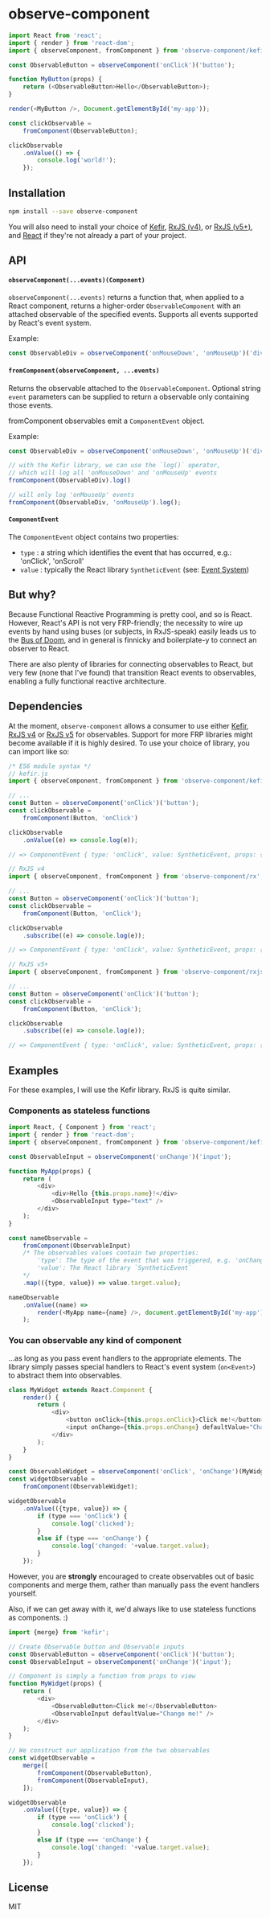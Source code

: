 # observe-component

```javascript
import React from 'react';
import { render } from 'react-dom';
import { observeComponent, fromComponent } from 'observe-component/kefir';

const ObservableButton = observeComponent('onClick')('button');

function MyButton(props) {
	return (<ObservableButton>Hello</ObservableButton>);
}

render(<MyButton />, Document.getElementById('my-app'));

const clickObservable =
	fromComponent(ObservableButton);

clickObservable
	.onValue(() => {
		console.log('world!');
	});

```

## Installation

```bash
npm install --save observe-component
```

You will also need to install your choice of [Kefir](https://github.com/rpominov/kefir), 
[RxJS (v4)](https://github.com/Reactive-Extensions/RxJS), or [RxJS (v5+)](https://github.com/ReactiveX/rxjs), and [React](https://github.com/facebook/react) if they're not already a part of your project.

## API

#### `observeComponent(...events)(Component)`

`observeComponent(...events)` returns a function that, when applied to a React component, returns a higher-order `ObservableComponent` with an attached observable of the specified events. Supports all events supported by React's event system.

Example:
```javascript
const ObservableDiv = observeComponent('onMouseDown', 'onMouseUp')('div');
```

#### `fromComponent(observeComponent, ...events)`
Returns the observable attached to the `ObservableComponent`. Optional string `event` parameters can be supplied to return a observable only containing those events.

fromComponent observables emit a `ComponentEvent` object.

Example:
```javascript
const ObservableDiv = observeComponent('onMouseDown', 'onMouseUp')('div');

// with the Kefir library, we can use the `log()` operator,
// which will log all 'onMouseDown' and 'onMouseUp' events
fromComponent(ObservableDiv).log()

// will only log 'onMouseUp' events
fromComponent(ObservableDiv, 'onMouseUp').log();
```

#### `ComponentEvent`

The `ComponentEvent` object contains two properties:
- `type` : a string which identifies the event that has occurred, e.g.: 'onClick', 'onScroll'
- `value` : typically the React library `SyntheticEvent` (see: [Event System](https://facebook.github.io/react/docs/events.html))

## But why?

Because Functional Reactive Programming is pretty cool, and so is React. However, React's API is not very FRP-friendly; the necessity to wire up events by hand using buses (or subjects, in RxJS-speak) easily leads us to the [Bus of Doom](https://gist.github.com/jonifreeman/5131428a9f04b69a76ae), and in general is finnicky and boilerplate-y to connect an observer to React.

There are also plenty of libraries for connecting observables to React, but very few (none that I've found) that transition React events to observables, enabling a fully functional reactive architecture.

## Dependencies

At the moment, `observe-component` allows a consumer to use either [Kefir](https://rpominov.github.io/kefir/), [RxJS v4](https://github.com/Reactive-Extensions/RxJS) or [RxJS v5](https://github.com/ReactiveX/rxjs) for observables. Support for more FRP libraries might become available if it is highly desired. To use your choice of library, you can import like so:

```javascript
/* ES6 module syntax */
// kefir.js
import { observeComponent, fromComponent } from 'observe-component/kefir';

// ...
const Button = observeComponent('onClick')('button');
const clickObservable =
	fromComponent(Button, 'onClick')

clickObservable
	.onValue((e) => console.log(e));

// => ComponentEvent { type: 'onClick', value: SyntheticEvent, props: {} }
```

```javascript
// RxJS v4
import { observeComponent, fromComponent } from 'observe-component/rx';

// ...
const Button = observeComponent('onClick')('button');
const clickObservable =
	fromComponent(Button, 'onClick');

clickObservable
	.subscribe((e) => console.log(e));

// => ComponentEvent { type: 'onClick', value: SyntheticEvent, props: {} }
```

```javascript
// RxJS v5+
import { observeComponent, fromComponent } from 'observe-component/rxjs';

// ...
const Button = observeComponent('onClick')('button');
const clickObservable =
	fromComponent(Button, 'onClick');

clickObservable
	.subscribe((e) => console.log(e));

// => ComponentEvent { type: 'onClick', value: SyntheticEvent, props: {} }
```

## Examples
For these examples, I will use the Kefir library. RxJS is quite similar.

### Components as stateless functions

```javascript
import React, { Component } from 'react';
import { render } from 'react-dom';
import { observeComponent, fromComponent } from 'observe-component/kefir';

const ObservableInput = observeComponent('onChange')('input');

function MyApp(props) {
	return (
		<div>
			<div>Hello {this.props.name}!</div>
			<ObservableInput type="text" />
		</div>
	);
}

const nameObservable =
	fromComponent(ObservableInput)
	/* The observables values contain two properties:
		'type': The type of the event that was triggered, e.g. 'onChange'
		'value': The React library `SyntheticEvent`
	*/
	.map(({type, value}) => value.target.value);

nameObservable
	.onValue((name) => 
		render(<MyApp name={name} />, document.getElementById('my-app'))
	);

```

### You can observable any kind of component
...as long as you pass event handlers to the appropriate elements. The library simply passes special handlers to React's event system (`on<Event>`) to abstract them into observables.

```javascript
class MyWidget extends React.Component {
	render() {
		return (
			<div>
				<button onClick={this.props.onClick}>Click me!</button>
				<input onChange={this.props.onChange} defaultValue="Change me!" />
			</div>
		);
	}
}

const ObservableWidget = observeComponent('onClick', 'onChange')(MyWidget);
const widgetObservable = 
	fromComponent(ObservableWidget);

widgetObservable
	.onValue(({type, value}) => {
		if (type === 'onClick') {
			console.log('clicked');
		}
		else if (type === 'onChange') {
			console.log('changed: '+value.target.value);
		}
	});
```

However, you are **strongly** encouraged to create observables out of basic components and merge them, rather than manually pass the event handlers yourself.

Also, if we can get away with it, we'd always like to use stateless functions as components. :)

```javascript
import {merge} from 'kefir';

// Create Observable button and Observable inputs
const ObservableButton = observeComponent('onClick')('button');
const ObservableInput = observeComponent('onChange')('input');

// Component is simply a function from props to view
function MyWidget(props) {
	return (
		<div>
			<ObservableButton>Click me!</ObservableButton>
			<ObservableInput defaultValue="Change me!" />
		</div>
	);
}

// We construct our application from the two observables
const widgetObservable = 
	merge([
		fromComponent(ObservableButton),
		fromComponent(ObservableInput),
	]);

widgetObservable
	.onValue(({type, value}) => {
		if (type === 'onClick') {
			console.log('clicked');
		}
		else if (type === 'onChange') {
			console.log('changed: '+value.target.value);
		}
	});
```



## License

MIT


